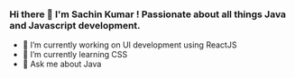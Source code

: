 ### Hi there 👋 I'm Sachin Kumar ! Passionate about all things Java and Javascript development. 

- 🔭 I’m currently working on UI development using ReactJS
- 🌱 I’m currently learning CSS
- 👯 Ask me about Java
